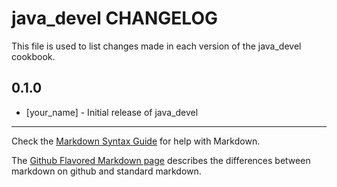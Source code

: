 java_devel CHANGELOG
====================

This file is used to list changes made in each version of the java_devel cookbook.

0.1.0
-----
- [your_name] - Initial release of java_devel

- - -
Check the [Markdown Syntax Guide](http://daringfireball.net/projects/markdown/syntax) for help with Markdown.

The [Github Flavored Markdown page](http://github.github.com/github-flavored-markdown/) describes the differences between markdown on github and standard markdown.
